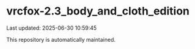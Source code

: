 # vrcfox-2.3_body_and_cloth_edition

Last updated: 2025-06-30 10:59:45

This repository is automatically maintained.
